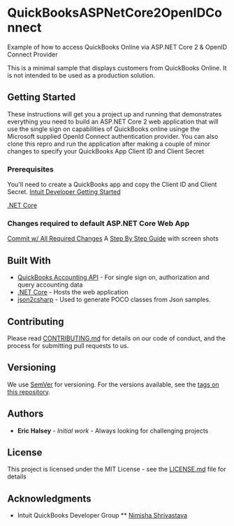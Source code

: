 # QuickBooksASPNetCore2OpenIDConnect
Example of how to access QuickBooks Online via ASP.NET Core 2 &amp; OpenID Connect Provider

This is a minimal sample that displays customers from QuickBooks Online.  It is not intended to be used as a production solution.

## Getting Started

These instructions will get you a project up and running that demonstrates everything you need to build an ASP.NET Core 2 web application that will use the single sign on capabilities of QuickBooks online usinge the Microsoft supplied OpenId Connect authentication provider.  You can also clone this repro and run the application after making a couple of minor changes to specify your QuickBooks App Client ID and Client Secret

### Prerequisites

You'll need to create a QuickBooks app and copy the Client ID and Client Secret. [Intuit Developer Getting Started](https://developer.intuit.com/getstarted)

[.NET Core](https://www.microsoft.com/net/core#windowscmd)

### Changes required to default ASP.NET Core Web App

[Commit w/ All Required Changes](https://github.com/ehalsey-quickbooks/QuickBooksASPNetCore2OpenIDConnect/commit/cac4dbbeb456cb45085578e70bea45863b4c48f5#diff-410a9990e3579c3ccab3b52fc1c7b26e)
A [Step By Step Guide](https://github.com/ehalsey-quickbooks/QuickBooksASPNetCore2OpenIDConnect/wiki/Step-By-Step-Guide) with screen shots

## Built With

* [QuickBooks Accounting API](https://developer.intuit.com/getstarted) - For single sign on, authorization and query accounting data
* [.NET Core](https://www.microsoft.com/net/core#windowscmd) - Hosts the web application
* [json2csharp](http://json2csharp.com/) - Used to generate POCO classes from Json samples.

## Contributing

Please read [CONTRIBUTING.md](https://gist.github.com/PurpleBooth/b24679402957c63ec426) for details on our code of conduct, and the process for submitting pull requests to us.

## Versioning

We use [SemVer](http://semver.org/) for versioning. For the versions available, see the [tags on this repository](https://github.com/your/project/tags). 

## Authors

* **Eric Halsey** - *Initial work* - Always looking for challenging projects

## License

This project is licensed under the MIT License - see the [LICENSE.md](LICENSE.md) file for details

## Acknowledgments

* Intuit QuickBooks Developer Group 
** [Nimisha Shrivastava](https://help.developer.intuit.com/s/profile/005G0000002k5Q9IAI)

